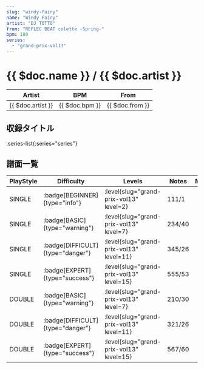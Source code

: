 ```yaml
---
slug: "windy-fairy"
name: "Windy Fairy"
artist: "DJ TOTTO"
from: "REFLEC BEAT colette -Spring-"
bpm: 180
series:
  - "grand-prix-vol13"
---
```


# {{ $doc.name }} / {{ $doc.artist }}

|Artist|BPM|From|
|------|---|----|
|{{ $doc.artist }}|{{ $doc.bpm }}|{{ $doc.from }}|

## 収録タイトル

:series-list{:series="series"}

## 譜面一覧

|PlayStyle|Difficulty|Levels|Notes|Movie|
|---------|----------|------|-----|-----|
|SINGLE| :badge[BEGINNER]{type="info"}|<div class="field is-grouped is-grouped-multiline"> :level{slug="grand-prix-vol13" level=2}</div>|111/1||
|SINGLE| :badge[BASIC]{type="warning"}|<div class="field is-grouped is-grouped-multiline"> :level{slug="grand-prix-vol13" level=7}</div>|234/40||
|SINGLE| :badge[DIFFICULT]{type="danger"}|<div class="field is-grouped is-grouped-multiline"> :level{slug="grand-prix-vol13" level=11}</div>|345/26||
|SINGLE| :badge[EXPERT]{type="success"}|<div class="field is-grouped is-grouped-multiline"> :level{slug="grand-prix-vol13" level=15}</div>|555/53||
|DOUBLE| :badge[BASIC]{type="warning"}|<div class="field is-grouped is-grouped-multiline"> :level{slug="grand-prix-vol13" level=7}</div>|210/30||
|DOUBLE| :badge[DIFFICULT]{type="danger"}|<div class="field is-grouped is-grouped-multiline"> :level{slug="grand-prix-vol13" level=11}</div>|321/26||
|DOUBLE| :badge[EXPERT]{type="success"}|<div class="field is-grouped is-grouped-multiline"> :level{slug="grand-prix-vol13" level=15}</div>|567/60||
